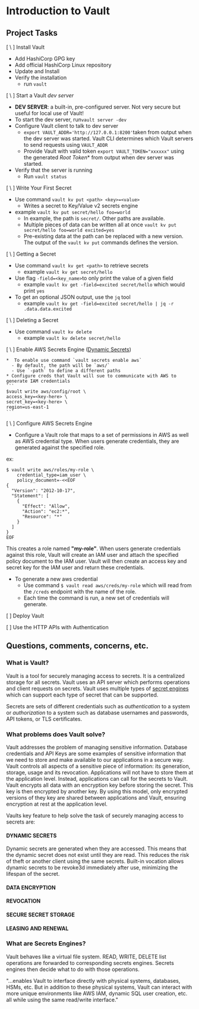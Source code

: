 # Introduction to Vault

## Project Tasks

[ \ ] Install Vault

 * Add HashiCorp GPG key
 * Add official HashiCorp Linux repository
 * Update and Install
 * Verify the installation
   - run `vault`

[ \ ] Start a Vault *dev server*

  * **DEV SERVER**: a built-in, pre-configured server. Not very secure but useful for local use of Vault!
  * To start the dev server, run`vault server -dev`
  * Configure Vault client to talk to dev server
    - `export VAULT_ADDR='http://127.0.0.1:8200'`taken from output when the dev server was started. Vault CLI determines which Vault servers to send requests using `VAULT_ADDR`
    - Provide Vault with valid token `export VAULT_TOKEN="xxxxxx"` using the generated *Root Token** from output when dev server was started.
  * Verify that the server is running
    - Run `vault status`

 [ \ ] Write Your First Secret

  *  Use command `vault kv put <path> <key>=<value>`
     - Writes a secret to Key/Value v2 secrets engine
  * example `vault kv put secret/hello foo=world`
    - In example, the path is `secret/`. Other paths are available.
    - Multiple pieces of data can be written all at once `vault kv put secret/hello foo=world excited=yes`
    - Pre-existing data at the path can be replaced with a new version. The output of the `vault kv put` commands defines the version.

[ \  ] Getting a Secret  

  * Use command `vault kv get <path>` to retrieve secrets
    - example `vault kv get secret/hello`
  * Use flag `-field=<key_name>`to only print the value of a given field
    - example `vault kv get -field=excited secret/hello` which would print `yes`
  * To get an optional JSON output, use the `jq` tool
    - example `vault kv get -field=excited secret/hello | jq -r .data.data.excited`

[ \ ] Deleting a Secret

   * Use command `vault kv delete`
      - example `vault kv delete secret/hello`

[ \ ] Enable AWS Secrets Engine ([Dynamic Secrets](#dynamic-secrets))

    *  To enable use command `vault secrets enable aws`
      - By default, the path will be `aws/`
      - Use `-path` to define a different paths
    * Configure creds that Vault will sue to communicate with AWS to generate IAM credentials
    ```
    $vault write aws/config/root \
    access_key=<key-here> \
    secret_key=<key-here> \
    region=us-east-1
    ```

[ \ ] Configure AWS Secrets Engine

 * Configure a Vault role that maps to a set of permissions in AWS as well as AWS credential type. When users generate credentials, they are generated against the specified role.

ex:

```
$ vault write aws/roles/my-role \
    credential_type=iam_user \
    policy_document=-<<EOF
{
  "Version": "2012-10-17",
  "Statement": [
    {
      "Effect": "Allow",
      "Action": "ec2:*",
      "Resource": "*"
    }
  ]
}
EOF
```

This creates a role named **"my-role"**. When users generate credentials against this role, Vault will create an IAM user and attach the specified policy document to the IAM user. Vault will then create an access key and secret key for the IAM user and return these credentials.

  * To generate a new aws credential
      - Use command `$ vault read aws/creds/my-role` which will read from the `/creds` endpoint with the name of the role.
      - Each time the command is run, a new set of credentials will generate.

[ ] Deploy Vault

[ ] Use the HTTP APIs with Authentication

## Questions, comments, concerns, etc.

### What is Vault?

Vault is a tool for securely managing access to secrets. It is a centralized storage for all secrets. Vault uses an API server which performs operations and client requests on secrets. Vault uses multiple types of [secret engines](#what-are-secrets-engines) which can support each type of secret that can be supported.

Secrets are sets of different credentials such as *authentication* to a system or *authorization* to a system such as database usernames and passwords, API tokens, or TLS certificates.

### What problems does Vault solve?

Vault addresses the problem of managing sensitive information. Database credentials and API Keys are some examples of sensitive information that we need to store and make available to our applications in a secure way. Vault controls all aspects of a sensitive piece of information: its generation, storage, usage and its revocation. Applications will not have to store them at the application level. Instead, applications can call for the secrets to Vault.  Vault encrypts all data with an encryption key before storing the secret. This key is then encrypted by another key. By using this model, only encrypted versions of they key are shared between applications and Vault, ensuring encryption at rest at the application level.

Vaults key feature to help solve the task of securely managing access to secrets are:

#### **DYNAMIC SECRETS**
Dynamic secrets are generated when they are accessed. This means that the dynamic secret does not exist until they are read. This reduces the risk of theft or another client using the same secrets.  Built-in vocation allows dynamic secrets to be revoke3d immediately after use, minimizing the lifespan of the secret.

#### **DATA ENCRYPTION**

#### **REVOCATION**

#### **SECURE SECRET STORAGE**

#### **LEASING AND RENEWAL**

### What are Secrets Engines?

Vault behaves like a virtual file system. READ, WRITE, DELETE list operations are forwarded to corresponding secrets engines. Secrets engines then decide what to do with those operations.

"...enables Vault to interface directly with physical systems, databases, HSMs, etc. But in addition to these physical systems, Vault can interact with more unique environments like AWS IAM, dynamic SQL user creation, etc. all while using the same read/write interface."
